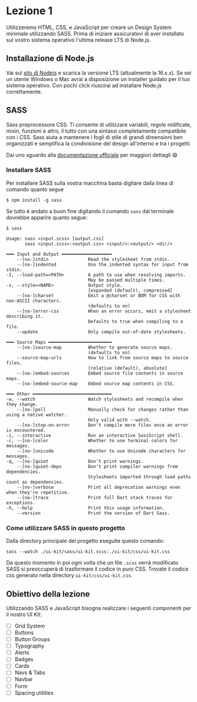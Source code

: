 # Lezione 1

Utilizzeremo HTML, CSS, e JavaScript per creare un Design System minimale utilizzando SASS. Prima di iniziare assicuratevi di aver installato sul vostro sistema operativo l'ultima release LTS di Node.js.

## Installazione di Node.js

Vai sul [sito di Nodejs](https://nodejs.org/en/) e scarica la versione LTS (attualmente la 16.x.x). Se sei un utente Windows o Mac avrai a disposizione un installer guidato per il tuo sistema operativo. Con pochi click riuscirai ad installare Node.js correttamente.

## SASS

Sass preprocessore CSS. Ti consente di utilizzare variabili, regole nidificate, mixin, funzioni e altro, il tutto con una sintassi completamente compatibile con i CSS. Sass aiuta a mantenere i fogli di stile di grandi dimensioni ben organizzati e semplifica la condivisione del design all'interno e tra i progetti.

Dai uno sguardo alla [documentazione ufficiale](https://sass-lang.com/) per maggiori dettagli :smile:

### Installare SASS 

Per installare SASS sulla vostra macchina basta digitare dalla linea di comando quanto segue

```
$ npm install -g sass
```

Se tutto è andato a buon fine digitando il comando `sass` dal terminale dovrebbe apparire quanto segue:

```
$ sass

Usage: sass <input.scss> [output.css]
       sass <input.scss>:<output.css> <input/>:<output/> <dir/>

━━━ Input and Output ━━━━━━━━━━━━━━━━━━━
    --[no-]stdin               Read the stylesheet from stdin.
    --[no-]indented            Use the indented syntax for input from stdin.
-I, --load-path=<PATH>         A path to use when resolving imports.
                               May be passed multiple times.
-s, --style=<NAME>             Output style.
                               [expanded (default), compressed]
    --[no-]charset             Emit a @charset or BOM for CSS with non-ASCII characters.
                               (defaults to on)
    --[no-]error-css           When an error occurs, emit a stylesheet describing it.
                               Defaults to true when compiling to a file.
    --update                   Only compile out-of-date stylesheets.

━━━ Source Maps ━━━━━━━━━━━━━━━━━━━━━━━━
    --[no-]source-map          Whether to generate source maps.
                               (defaults to on)
    --source-map-urls          How to link from source maps to source files.
                               [relative (default), absolute]
    --[no-]embed-sources       Embed source file contents in source maps.
    --[no-]embed-source-map    Embed source map contents in CSS.

━━━ Other ━━━━━━━━━━━━━━━━━━━━━━━━━━━━━━
-w, --watch                    Watch stylesheets and recompile when they change.
    --[no-]poll                Manually check for changes rather than using a native watcher.
                               Only valid with --watch.
    --[no-]stop-on-error       Don't compile more files once an error is encountered.
-i, --interactive              Run an interactive SassScript shell.
-c, --[no-]color               Whether to use terminal colors for messages.
    --[no-]unicode             Whether to use Unicode characters for messages.
-q, --[no-]quiet               Don't print warnings.
    --[no-]quiet-deps          Don't print compiler warnings from dependencies.
                               Stylesheets imported through load paths count as dependencies.
    --[no-]verbose             Print all deprecation warnings even when they're repetitive.
    --[no-]trace               Print full Dart stack traces for exceptions.
-h, --help                     Print this usage information.
    --version                  Print the version of Dart Sass.
```

### Come utilizzare SASS in questo progetto

Dalla directory principale del progetto eseguite questo comando:

```
sass --watch ./ui-kit/sass/ui-kit.scss:./ui-kit/css/ui-kit.css
```

Da questo momento in poi ogni volta che un file `.scss` verrà modificato SASS si preoccuperà di trasformare il codice in puro CSS. Trovate il codice css generato nella directory `ui-kit/css/ui-kit.css`.


## Obiettivo della lezione

Utilizzando SASS e JavaScript bisogna realizzare i seguenti componenti per il nostro UI Kit:

- [ ] Grid System
- [ ] Buttons
- [ ] Button Groups
- [ ] Typography
- [ ] Alerts
- [ ] Badges
- [ ] Cards
- [ ] Navs & Tabs
- [ ] Navbar
- [ ] Form
- [ ] Spacing utilities
